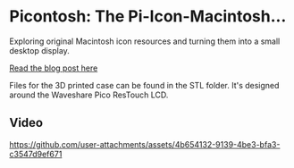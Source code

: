 # Picontosh: The Pi-Icon-Macintosh...

Exploring original Macintosh icon resources and turning them into a small desktop display.

[Read the blog post here](https://unimplementedtrap.com/picontosh-exploring-classic-macintosh-icon-format)

Files for the 3D printed case can be found in the STL folder. It's designed around the Waveshare Pico ResTouch LCD.

## Video

https://github.com/user-attachments/assets/4b654132-9139-4be3-bfa3-c3547d9ef671

